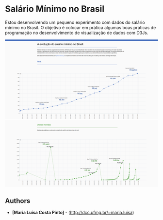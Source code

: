 # Salário Mínimo no Brasil

Estou desenvolvendo um pequeno experimento com dados do salário mínimo no Brasil. O objetivo é colocar em prática algumas boas práticas de programação no desenvolvimento de visualização de dados com D3Js.

![alt See a printscreen of a project](img/img.png)
![alt See a printscreen of a project](img/img2.png)

## Authors

* **[Maria Luísa Costa Pinto]** - (http://dcc.ufmg.br/~maria.luisa)
